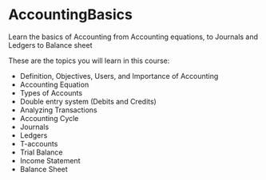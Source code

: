 # AccountingBasics
Learn the basics of Accounting from Accounting equations, to Journals and Ledgers to Balance sheet

These are the topics you will learn in this course:
- Definition, Objectives, Users, and Importance of Accounting
- Accounting Equation
- Types of Accounts
- Double entry system (Debits and Credits)
- Analyzing Transactions
- Accounting Cycle
- Journals
- Ledgers
- T-accounts
- Trial Balance
- Income Statement
- Balance Sheet
